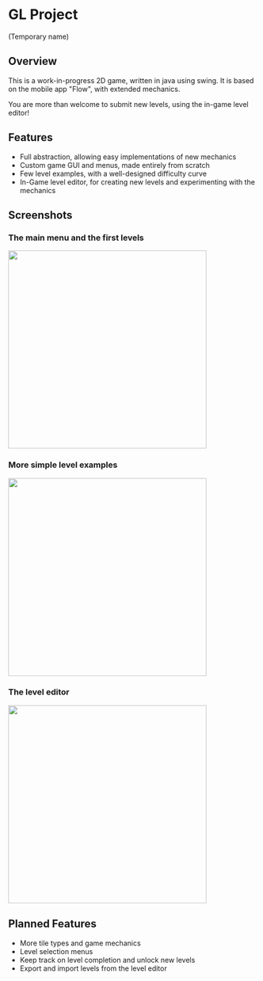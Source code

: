 # GL Project  
(Temporary name)


## Overview
This is a work-in-progress 2D game, written in java using swing.
It is based on the mobile app "Flow", with extended mechanics.  

You are more than welcome to submit new levels, using the in-game level editor!

## Features
* Full abstraction, allowing easy implementations of new mechanics
* Custom game GUI and menus, made entirely from scratch
* Few level examples, with a well-designed difficulty curve
* In-Game level editor, for creating new levels and experimenting with the mechanics

## Screenshots
### The main menu and the first levels
<img src="https://i.imgur.com/JQwT8fR.gif" width="400">


### More simple level examples
<img src="https://i.imgur.com/RtJIShW.gif" width="400">


### The level editor
<img src="https://i.imgur.com/bQKsyG7.gif" width="400">


## Planned Features
* More tile types and game mechanics
* Level selection menus
* Keep track on level completion and unlock new levels
* Export and import levels from the level editor
